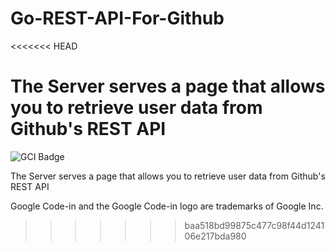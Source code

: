 # Go-REST-API-For-Github
<<<<<<< HEAD

The Server serves a page that allows you to retrieve user data from Github's REST API
=======
![GCI Badge](https://img.shields.io/badge/Google%20Code%20In-JBoss%20Community-red?style=flatr&labelColor=fdb900)

The Server serves a page that allows you to retrieve user data from Github's REST API

Google Code-in and the Google Code-in logo are trademarks of Google Inc.
>>>>>>> baa518bd99875c477c98f44d124106e217bda980
